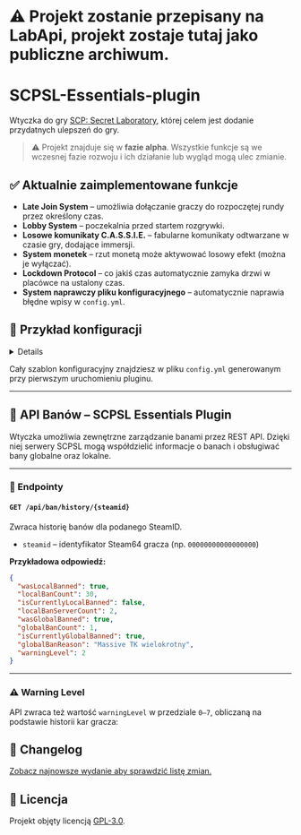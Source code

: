 # ⚠️ Projekt zostanie przepisany na LabApi, projekt zostaje tutaj jako publiczne archiwum.


# SCPSL-Essentials-plugin

Wtyczka do gry [SCP: Secret Laboratory](https://scpslgame.com/), której celem jest dodanie przydatnych ulepszeń do gry.

> ⚠️ Projekt znajduje się w **fazie alpha**. Wszystkie funkcje są we wczesnej fazie rozwoju i ich działanie lub wygląd mogą ulec zmianie.

## ✅ Aktualnie zaimplementowane funkcje

- **Late Join System** – umożliwia dołączanie graczy do rozpoczętej rundy przez określony czas.
- **Lobby System** – poczekalnia przed startem rozgrywki.
- **Losowe komunikaty C.A.S.S.I.E.** – fabularne komunikaty odtwarzane w czasie gry, dodające immersji.
- **System monetek** – rzut monetą może aktywować losowy efekt (można je wyłączać).
- **Lockdown Protocol** – co jakiś czas automatycznie zamyka drzwi w placówce na ustalony czas.
- **System naprawczy pliku konfiguracyjnego** – automatycznie naprawia błędne wpisy w `config.yml`.

## 🔧 Przykład konfiguracji
<details>

```yaml
# Sekcja: Ogólne ustawienia wtyczki
# ---------------------------------
# Czy wtyczka jest włączona?
# Dozwolone wartości: true, false
IsEnabled: true

# Sekcja: Komunikaty fabularne (LosoweKomunikaty)
# ---------------------------------------------
# Czy komunikaty fabularne są włączone?
# Dozwolone wartości: true, false
RandomMessagesEnabled: true
# Minimalny czas między komunikatami (w sekundach)
# Dozwolone wartości: liczba całkowita >= 1
RandomMessagesMinIntervalSeconds: 60
# Maksymalny czas między komunikatami (w sekundach)
# Dozwolone wartości: liczba całkowita >= RandomMessagesMinIntervalSeconds
RandomMessagesMaxIntervalSeconds: 480

# Sekcja: Okresowe zamykanie drzwi (OkresoweZamykanieDrzwi)
# ------------------------------------------------------
# Czy okresowe zamykanie drzwi jest włączone?
# Dozwolone wartości: true, false
DoorLockdownEnabled: true
# Minimalny czas między lockdownami (w sekundach)
# Dozwolone wartości: liczba całkowita >= 1
DoorLockdownMinIntervalSeconds: 180
# Maksymalny czas między lockdownami (w sekundach)
# Dozwolone wartości: liczba całkowita >= DoorLockdownMinIntervalSeconds
DoorLockdownMaxIntervalSeconds: 300
# Czas trwania lockdownu (w sekundach)
# Dozwolone wartości: liczba całkowita >= 1
DoorLockdownDurationSeconds: 15

# Sekcja: System Late Join (LateJoinSystem)
# ---------------------------------------
# Czy system ""late join"" jest włączony?
# Dozwolone wartości: true, false
LateJoinEnabled: true
# Czas na dołączenie do rundy (w sekundach)
# Dozwolone wartości: liczba całkowita >= 1
LateJoinTimeSeconds: 60

# Sekcja: Mechanika Monetek (Monetki)
# -----------------------------------
# Czy mechanika monetek jest włączona?
# Dozwolone wartości: true, false
CoinsEnabled: true

# Ustawienia poszczególnych efektów monetek
# Dozwolone wartości dla wszystkich efektów: true, false
CoinEffectTeleportPlayer: true        # Teleportuje gracza w losowe miejsce
CoinEffectHealPlayer: true            # Leczy gracza do pełnego zdrowia
CoinEffectChangePlayerClass: true     # Zmienia klasę gracza na losową
CoinEffectGiveRandomItem: true        # Daje graczowi losowy przedmiot
CoinEffectGrantDamageImmunity: true   # Daje graczowi odporność na obrażenia na 20 sekund
CoinEffectDropCurrentItem: true       # Upuszcza aktualny przedmiot gracza
CoinEffectSwapWithRandomPlayer: true  # Zamienia miejscami z losowym graczem
CoinEffectTeleportToRandomRoom: true  # Teleportuje gracza do losowego pomieszczenia
CoinEffectBoostDamageOutput: true     # Zwiększa obrażenia gracza na 15 sekund
CoinEffectPullNearbyPlayers: true     # Przyciąga pobliskich graczy
CoinEffectDisguisePlayer: true        # Przebranie gracza na 30 sekund
CoinEffectSwapInventoryWithRandom: true  # Wymienia ekwipunek z losowym graczem
CoinEffectCreateDecoyClone: true      # Tworzy klona gracza
CoinEffectShuffleAllPlayers: true     # Przetasowuje pozycje wszystkich graczy
CoinEffectToggleWeapons: true         # Włącza/wyłącza broń gracza
CoinEffectCreateForceField: true      # Tworzy pole siłowe wokół gracza
CoinEffectTimeShiftPlayers: true      # Przesuwa czas dla wszystkich graczy

# Sekcja: Lobby
# -----------------------------------
# Czy Lobby przed grą ma być włączone?
# Dozwolone wartości: true, false
LobbySystemEnabled: true
```
</details>

Cały szablon konfiguracyjny znajdziesz w pliku `config.yml` generowanym przy pierwszym uruchomieniu pluginu.

---

## 📡 API Banów – SCPSL Essentials Plugin

Wtyczka umożliwia zewnętrzne zarządzanie banami przez REST API. Dzięki niej serwery SCPSL mogą współdzielić informacje o banach i obsługiwać bany globalne oraz lokalne.

---

### 🔐 Endpointy

#### `GET /api/ban/history/{steamid}`

Zwraca historię banów dla podanego SteamID.

- `steamid` – identyfikator Steam64 gracza (np. `00000000000000000`)

**Przykładowa odpowiedź:**

```json
{
  "wasLocalBanned": true,
  "localBanCount": 30,
  "isCurrentlyLocalBanned": false,
  "localBanServerCount": 2,
  "wasGlobalBanned": true,
  "globalBanCount": 1,
  "isCurrentlyGlobalBanned": true,
  "globalBanReason": "Massive TK wielokrotny",
  "warningLevel": 2
}
```

---

### ⚠️ Warning Level

API zwraca też wartość `warningLevel` w przedziale `0–7`, obliczaną na podstawie historii kar gracza:



📜 Changelog
------------

[Zobacz najnowsze wydanie aby sprawdzić listę zmian.](https://github.com/ttk0721/SCPSL-Essentials-plugin/releases/latest) 

📄 Licencja
-----------

Projekt objęty licencją [GPL-3.0](https://github.com/ttk0721/SCPSL-Essentials-plugin?tab=GPL-3.0-1-ov-file#).
